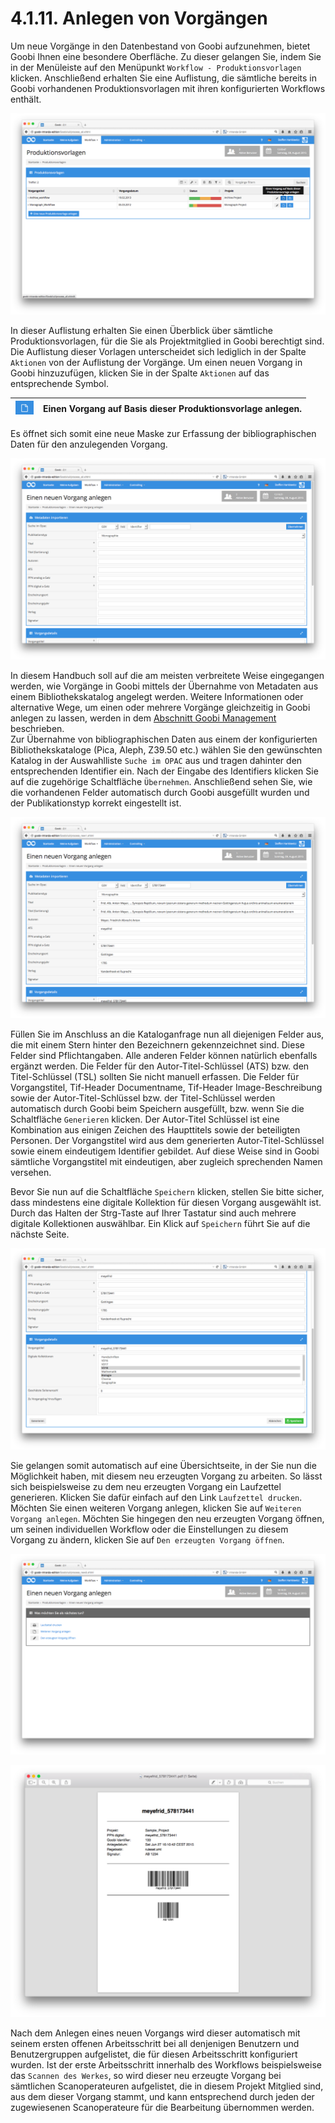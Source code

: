 # 4.1.11. Anlegen von Vorgängen

Um neue Vorgänge in den Datenbestand von Goobi aufzunehmen, bietet Goobi Ihnen eine besondere Oberfläche. Zu dieser gelangen Sie, indem Sie in der Menüleiste auf den Menüpunkt `Workflow - Produktionsvorlagen` klicken. Anschließend erhalten Sie eine Auflistung, die sämtliche bereits in Goobi vorhandenen Produktionsvorlagen mit ihren konfigurierten Workflows enthält.

![Auflistung aller bestehenden Produktionsvorlagen, um neue Vorg&#xE4;nge in Goobi anzulegen](../../.gitbook/assets/21d.png)

In dieser Auflistung erhalten Sie einen Überblick über sämtliche Produktionsvorlagen, für die Sie als Projektmitglied in Goobi berechtigt sind. Die Auflistung dieser Vorlagen unterscheidet sich lediglich in der Spalte `Aktionen` von der Auflistung der Vorgänge. Um einen neuen Vorgang in Goobi hinzuzufügen, klicken Sie in der Spalte `Aktionen` auf das entsprechende Symbol.

| ![](../../.gitbook/assets/new_create1.png)  | Einen Vorgang auf Basis dieser Produktionsvorlage anlegen. |
| :--- | :--- |


Es öffnet sich somit eine neue Maske zur Erfassung der bibliographischen Daten für den anzulegenden Vorgang.

![Einen neuen Vorgang in Goobi anlegen](../../.gitbook/assets/22d.png)


In diesem Handbuch soll auf die am meisten verbreitete Weise eingegangen werden, wie Vorgänge in Goobi mittels der Übernahme von Metadaten aus einem Bibliothekskatalog angelegt werden. Weitere Informationen oder alternative Wege, um einen oder mehrere Vorgänge gleichzeitig in Goobi anlegen zu lassen, werden in dem [Abschnitt Goobi Management](../../5/) beschrieben.  
Zur Übernahme von bibliographischen Daten aus einem der konfigurierten Bibliothekskataloge \(Pica, Aleph, Z39.50 etc.\) wählen Sie den gewünschten Katalog in der Auswahlliste `Suche im OPAC` aus und tragen dahinter den entsprechenden Identifier ein. Nach der Eingabe des Identifiers klicken Sie auf die zugehörige Schaltfläche `Übernehmen`. Anschließend sehen Sie, wie die vorhandenen Felder automatisch durch Goobi ausgefüllt wurden und der Publikationstyp korrekt eingestellt ist.

![Bibliographische Daten, die automatisch aus dem Bibliothekskatalog &#xFC;bernommen wurden](../../.gitbook/assets/23d.png)


Füllen Sie im Anschluss an die Kataloganfrage nun all diejenigen Felder aus, die mit einem Stern hinter den Bezeichnern gekennzeichnet sind. Diese Felder sind Pflichtangaben. Alle anderen Felder können natürlich ebenfalls ergänzt werden. Die Felder für den Autor-Titel-Schlüssel \(ATS\) bzw. den Titel-Schlüssel \(TSL\) sollten Sie nicht manuell erfassen. Die Felder für Vorgangstitel, Tif-Header Documentname, Tif-Header Image-Beschreibung sowie der Autor-Titel-Schlüssel bzw. der Titel-Schlüssel werden automatisch durch Goobi beim Speichern ausgefüllt, bzw. wenn Sie die Schaltfläche `Generieren` klicken. Der Autor-Titel Schlüssel ist eine Kombination aus einigen Zeichen des Haupttitels sowie der beteiligten Personen. Der Vorgangstitel wird aus dem generierten Autor-Titel-Schlüssel sowie einem eindeutigem Identifier gebildet. Auf diese Weise sind in Goobi sämtliche Vorgangstitel mit eindeutigen, aber zugleich sprechenden Namen versehen.

Bevor Sie nun auf die Schaltfläche `Speichern` klicken, stellen Sie bitte sicher, dass mindestens eine digitale Kollektion für diesen Vorgang ausgewählt ist. Durch das Halten der Strg-Taste auf Ihrer Tastatur sind auch mehrere digitale Kollektionen auswählbar. Ein Klick auf `Speichern` führt Sie auf die nächste Seite.

![Vollst&#xE4;ndige bibliographische Daten aus dem Katalog erg&#xE4;nzt um weitere Eingaben](../../.gitbook/assets/24d.png)


Sie gelangen somit automatisch auf eine Übersichtseite, in der Sie nun die Möglichkeit haben, mit diesem neu erzeugten Vorgang zu arbeiten. So lässt sich beispielsweise zu dem neu erzeugten Vorgang ein Laufzettel generieren. Klicken Sie dafür einfach auf den Link `Laufzettel drucken`. Möchten Sie einen weiteren Vorgang anlegen, klicken Sie auf `Weiteren Vorgang anlegen`. Möchten Sie hingegen den neu erzeugten Vorgang öffnen, um seinen individuellen Workflow oder die Einstellungen zu diesem Vorgang zu ändern, klicken Sie auf `Den erzeugten Vorgang öffnen`.

![Auswahlm&#xF6;glichkeiten nach dem Anlegen eines Vorgangs](../../.gitbook/assets/25d.png)

![Automatisch generierter Laufzettel f&#xFC;r den neu erzeugten Vorgang](../../.gitbook/assets/026d.png)


Nach dem Anlegen eines neuen Vorgangs wird dieser automatisch mit seinem ersten offenen Arbeitsschritt bei all denjenigen Benutzern und Benutzergruppen aufgelistet, die für diesen Arbeitsschritt konfiguriert wurden. Ist der erste Arbeitsschritt innerhalb des Workflows beispielsweise das `Scannen des Werkes`, so wird dieser neu erzeugte Vorgang bei sämtlichen Scanoperateuren aufgelistet, die in diesem Projekt Mitglied sind, aus dem dieser Vorgang stammt, und kann entsprechend durch jeden der zugewiesenen Scanoperateure für die Bearbeitung übernommen werden.

